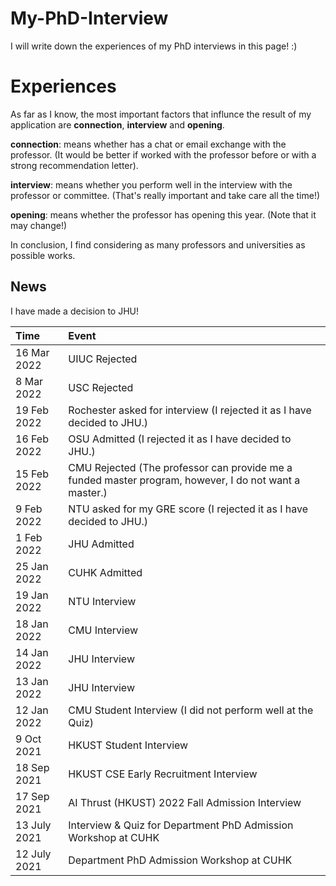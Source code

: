 # My-PhD-Interview

I will write down the experiences of my PhD interviews in this page!
:)

# Experiences
As far as I know, the most important factors that influnce the result of my application are **connection**, **interview** and **opening**.

**connection**: means whether has a chat or email exchange with the professor. (It would be better if worked with the professor before or with a strong recommendation letter).

**interview**: means whether you perform well in the interview with the professor or committee. (That's really important and take care all the time!)

**opening**: means whether the professor has opening this year. (Note that it may change!)

In conclusion, I find considering as many professors and universities as possible works.


## News
I have made a decision to JHU!

|Time|Event|
| :-----|:----- |
|16 Mar 2022 | UIUC Rejected|
|8 Mar 2022 | USC Rejected|
|19 Feb 2022 | Rochester asked for interview (I rejected it as I have decided to JHU.)|
|16 Feb 2022 | OSU Admitted (I rejected it as I have decided to JHU.)|
|15 Feb 2022 | CMU Rejected (The professor can provide me a funded master program, however, I do not want a master.)|
|9 Feb 2022 | NTU asked for my GRE score (I rejected it as I have decided to JHU.)|
|1 Feb 2022 | JHU Admitted|
|25 Jan 2022 | CUHK Admitted|
|19 Jan 2022 | NTU Interview|
|18 Jan 2022 | CMU Interview|
|14 Jan 2022 | JHU Interview|
|13 Jan 2022 | JHU Interview|
|12 Jan 2022 | CMU Student Interview (I did not perform well at the Quiz)|
|9 Oct 2021 | HKUST Student Interview|
|18 Sep 2021 | HKUST CSE Early Recruitment Interview|
|17 Sep 2021 | AI Thrust (HKUST) 2022 Fall Admission Interview|
|13 July 2021 | Interview & Quiz for Department PhD Admission Workshop at CUHK|
|12 July 2021 | Department PhD Admission Workshop at CUHK|

